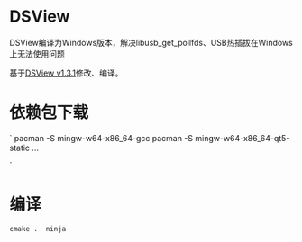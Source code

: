 # DSView
DSView编译为Windows版本，解决libusb_get_pollfds、USB热插拔在Windows上无法使用问题

基于[DSView v1.3.1](https://github.com/DreamSourceLab/DSView/tree/v1.3.1)修改、编译。 

# 依赖包下载
`
pacman -S mingw-w64-x86_64-gcc 
pacman -S mingw-w64-x86_64-qt5-static 
... 

`

# 编译
`
cmake . 
ninja 
`
